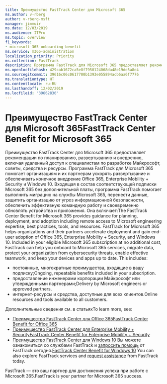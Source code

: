 ```yaml
---
title: Преимущество FastTrack Center для Microsoft 365
ms.author: v-rberg
author: v-rberg-msft
manager: jimmuir
ms.date: 12/03/2019
ms.audience: ITPro
ms.topic: overview
f1_keywords:
- microsoft-365-onboarding-benefit
ms.service: m365-administration
localization_priority: Priority
ms.collection: FastTrack
description: Программа FastTrack для Microsoft 365 предоставляет рекомендации по планированию, развертыванию и внедрению, включая удаленный доступ к специалистам по разработке Майкрософт, советы, средства и ресурсы. Программа FastTrack для Microsoft 365 помогает организациям и их партнерам ускорять развертывание и обеспечивать конечное внедрение Office 365, Windows 10 и Enterprise Mobility + Security.
ms.openlocfilehash: 429cab1672ca5e8f7950124068da48e19de5a8e4
ms.sourcegitcommit: 39616c06c0617700b1393e055894acb6aa6f7776
ms.translationtype: HT
ms.contentlocale: ru-RU
ms.lasthandoff: 12/02/2019
ms.locfileid: "39662836"
---
```

# <a name="fasttrack-center-benefit-for-microsoft-365"></a><span data-ttu-id="46183-104">Преимущество FastTrack Center для Microsoft 365</span><span class="sxs-lookup"><span data-stu-id="46183-104">FastTrack Center Benefit for Microsoft 365</span></span>

<span data-ttu-id="46183-p102">Преимущество FastTrack Center для Microsoft 365 предоставляет рекомендации по планированию, развертыванию и внедрению, включая удаленный доступ к специалистам по разработке Майкрософт, советы, средства и ресурсы. Программа FastTrack для Microsoft 365 помогает организациям и их партнерам ускорять развертывание и обеспечивать конечное внедрение Office 365, Enterprise Mobility + Security и Windows 10. Входящая в состав соответствующей подписки Microsoft 365 без дополнительной платы, программа FastTrack помогает выполнить миграцию на службы Microsoft 365, перенести данные, защитить организацию от угроз информационной безопасности, обеспечить эффективную командную работу и своевременно обновлять устройства и приложения. Она включает:</span><span class="sxs-lookup"><span data-stu-id="46183-p102">The FastTrack Center Benefit for Microsoft 365 provides guidance for planning, deployment, and adoption including remote access to Microsoft engineering expertise, best practices, tools, and resources. FastTrack for Microsoft 365 helps organizations and their partners accelerate deployment and gain end-user adoption of Office 365, Enterprise Mobility + Security, and Windows 10. Included in your eligible Microsoft 365 subscription at no additional cost, FastTrack can help you onboard to Microsoft 365 services, migrate data, protect your organization from cybersecurity threats, enable effective teamwork, and keep your devices and apps up to date. This includes:</span></span>

- <span data-ttu-id="46183-109">постоянные, многократные преимущества, входящие в вашу подписку;</span><span class="sxs-lookup"><span data-stu-id="46183-109">Ongoing, repeatable benefits included in your subscription.</span></span>
- <span data-ttu-id="46183-110">предоставление инженерами корпорации Майкрософт или утвержденными партнерами;</span><span class="sxs-lookup"><span data-stu-id="46183-110">Delivery by Microsoft engineers or approved partners.</span></span>
- <span data-ttu-id="46183-111">интернет-ресурсы и средства, доступные для всех клиентов.</span><span class="sxs-lookup"><span data-stu-id="46183-111">Online resources and tools available to all customers.</span></span>
  
<span data-ttu-id="46183-112">Дополнительные сведения см. в статьях</span><span class="sxs-lookup"><span data-stu-id="46183-112">To learn more, see:</span></span>

- [<span data-ttu-id="46183-113">Преимущество FastTrack Center для Office 365</span><span class="sxs-lookup"><span data-stu-id="46183-113">FastTrack Center Benefit for Office 365</span></span>](O365-fasttrack-benefit-for-office-365.md) 
- [<span data-ttu-id="46183-114">Преимущество FastTrack Center для Enterprise Mobility + Security</span><span class="sxs-lookup"><span data-stu-id="46183-114">FastTrack Center Benefit for Enterprise Mobility + Security</span></span>](EMS-fasttrack-benefit-for-EMS.md)
- <span data-ttu-id="46183-115">[Преимущество FastTrack Center для Windows 10](Win-10-fasttrack-benefit-for-Windows-10.md) Вы можете ознакомиться со службами FastTrack и [запросить помощь](https://go.microsoft.com/fwlink/p/?LinkId=2003903) от FastTrack сегодня.</span><span class="sxs-lookup"><span data-stu-id="46183-115">[FastTrack Center Benefit for Windows 10](Win-10-fasttrack-benefit-for-Windows-10.md) You can also explore FastTrack services and [request assistance](https://go.microsoft.com/fwlink/p/?LinkId=2003903) from FastTrack today.</span></span>

<span data-ttu-id="46183-116">FastTrack — это ваш партнер для достижения успеха при работе с Microsoft 365.</span><span class="sxs-lookup"><span data-stu-id="46183-116">FastTrack is your partner for Microsoft 365 success.</span></span>
  
  

 